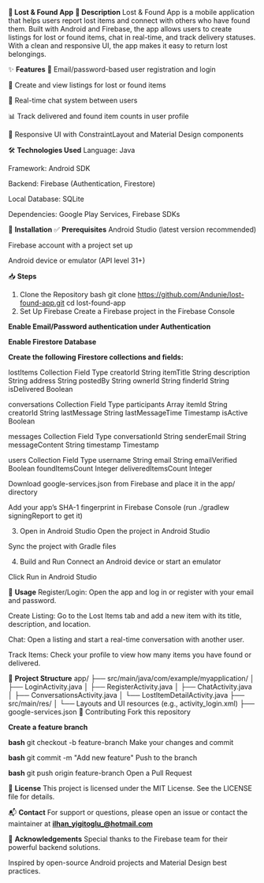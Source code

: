 **📱 Lost & Found App**
**📌 Description**
Lost & Found App is a mobile application that helps users report lost items and connect with others who have found them. Built with Android and Firebase, the app allows users to create listings for lost or found items, chat in real-time, and track delivery statuses. With a clean and responsive UI, the app makes it easy to return lost belongings.

✨ **Features**
🔐 Email/password-based user registration and login

📝 Create and view listings for lost or found items

💬 Real-time chat system between users

📊 Track delivered and found item counts in user profile

📱 Responsive UI with ConstraintLayout and Material Design components

🛠️ **Technologies Used**
Language: Java

Framework: Android SDK

Backend: Firebase (Authentication, Firestore)

Local Database: SQLite

Dependencies: Google Play Services, Firebase SDKs

🚀 **Installation**
✅ **Prerequisites**
Android Studio (latest version recommended)

Firebase account with a project set up

Android device or emulator (API level 31+)

📥 **Steps**
1. Clone the Repository
bash
git clone https://github.com/Andunie/lost-found-app.git
cd lost-found-app
2. Set Up Firebase
Create a Firebase project in the Firebase Console

**Enable Email/Password authentication under Authentication**

**Enable Firestore Database**

**Create the following Firestore collections and fields:**

lostItems Collection
Field	Type
creatorId	String
itemTitle	String
description	String
address	String
postedBy	String
ownerId	String
finderId	String
isDelivered	Boolean

conversations Collection
Field	Type
participants	Array
itemId	String
creatorId	String
lastMessage	String
lastMessageTime	Timestamp
isActive	Boolean

messages Collection
Field	Type
conversationId	String
senderEmail	String
messageContent	String
timestamp	Timestamp

users Collection
Field	Type
username	String
email	String
emailVerified	Boolean
foundItemsCount	Integer
deliveredItemsCount	Integer

Download google-services.json from Firebase and place it in the app/ directory

Add your app’s SHA-1 fingerprint in Firebase Console (run ./gradlew signingReport to get it)

3. Open in Android Studio
Open the project in Android Studio

Sync the project with Gradle files

4. Build and Run
Connect an Android device or start an emulator

Click Run in Android Studio

📱 **Usage**
Register/Login: Open the app and log in or register with your email and password.

Create Listing: Go to the Lost Items tab and add a new item with its title, description, and location.

Chat: Open a listing and start a real-time conversation with another user.

Track Items: Check your profile to view how many items you have found or delivered.

📁 **Project Structure**
app/
├── src/main/java/com/example/myapplication/
│   ├── LoginActivity.java
│   ├── RegisterActivity.java
│   ├── ChatActivity.java
│   ├── ConversationsActivity.java
│   └── LostItemDetailActivity.java
├── src/main/res/
│   └── Layouts and UI resources (e.g., activity_login.xml)
├── google-services.json
🤝 Contributing
Fork this repository

**Create a feature branch**

**bash**
git checkout -b feature-branch
Make your changes and commit

**bash**
git commit -m "Add new feature"
Push to the branch

**bash**
git push origin feature-branch
Open a Pull Request

📄 **License**
This project is licensed under the MIT License. See the LICENSE file for details.

📬 **Contact**
For support or questions, please open an issue or contact the maintainer at **ilhan_yigitoglu_@hotmail.com**

🙏 **Acknowledgements**
Special thanks to the Firebase team for their powerful backend solutions.

Inspired by open-source Android projects and Material Design best practices.
